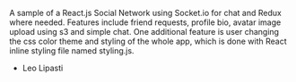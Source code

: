A sample of a React.js Social Network using Socket.io for chat and Redux where needed. Features include friend requests, profile bio, avatar image upload using s3 and simple chat.
One additional feature is user changing the css color theme and styling of the whole app, which is done with React inline styling file named styling.js.

-   Leo Lipasti
